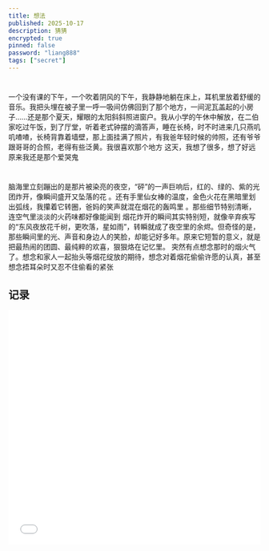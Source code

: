 ```yaml
---
title: 想法
published: 2025-10-17
description: 猜猜
encrypted: true
pinned: false
password: "liang888"
tags: ["secret"]
---
```

#
一个没有课的下午，一个吹着阴风的下午，我静静地躺在床上，耳机里放着舒缓的音乐。我把头埋在被子里一呼一吸间仿佛回到了那个地方，一间泥瓦盖起的小房子……还是那个夏天，耀眼的太阳斜斜照进窗户。我从小学的午休中解放，在二伯家吃过午饭，到了厅堂，听着老式钟摆的滴答声，睡在长椅，时不时进来几只燕叽叽喳喳，长椅背靠着墙壁，那上面挂满了照片，有我爸年轻时候的帅照，还有爷爷跟哥哥的合照，老得有些泛黄。我很喜欢那个地方
这天，我想了很多，想了好远
原来我还是那个爱哭鬼
#
脑海里立刻蹦出的是那片被染亮的夜空，“砰”的一声巨响后，红的、绿的、紫的光团炸开，像瞬间盛开又坠落的花 。还有手里仙女棒的温度，金色火花在黑暗里划出弧线，我攥着它转圈，爸妈的笑声就混在烟花的轰鸣里 。那些细节特别清晰，连空气里淡淡的火药味都好像能闻到
烟花炸开的瞬间其实特别短，就像辛弃疾写的“东风夜放花千树，更吹落，星如雨”，转瞬就成了夜空里的余烬。但奇怪的是，那些瞬间里的光、声音和身边人的笑脸，却能记好多年。原来它短暂的意义，就是把最热闹的团圆、最纯粹的欢喜，狠狠烙在记忆里。
突然有点想念那时的烟火气了。想念和家人一起抬头等烟花绽放的期待，想念对着烟花偷偷许愿的认真，甚至想念捂耳朵时又忍不住偷看的紧张
## 记录

<iframe width="100%" height="468" src="//player.bilibili.com/player.html?bvid=BV1SBWCzUEiW&p=1&autoplay=0" scrolling="no" border="0" frameborder="no" framespacing="0" allowfullscreen="true" &autoplay=0> </iframe>
